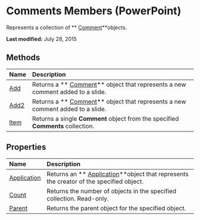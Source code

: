 
# Comments Members (PowerPoint)
Represents a collection of  ** [Comment](c1071b54-eeaa-0cec-13f0-b635da9511d8.md)**objects.

 **Last modified:** July 28, 2015


## Methods



|**Name**|**Description**|
|:-----|:-----|
| [Add](ab520c51-2a8b-2e37-2e4c-8fce7a70a5ab.md)|Returns a  ** [Comment](c1071b54-eeaa-0cec-13f0-b635da9511d8.md)** object that represents a new comment added to a slide.|
| [Add2](4add4727-0193-061b-da71-793a4d6b3aa9.md)|Returns a  ** [Comment](c1071b54-eeaa-0cec-13f0-b635da9511d8.md)** object that represents a new comment added to a slide.|
| [Item](d60f4227-87ea-7d48-f8cb-0cf85dfe3a97.md)|Returns a single  **Comment** object from the specified **Comments** collection.|

## Properties



|**Name**|**Description**|
|:-----|:-----|
| [Application](d87fe93f-1d1a-81c0-5e0d-27d2267ac45e.md)|Returns an  ** [Application](978c2b99-4271-b953-4283-73b5f3d96f41.md)**object that represents the creator of the specified object.|
| [Count](b03db1bc-f969-8a27-bfd2-4327e699c08a.md)|Returns the number of objects in the specified collection. Read-only.|
| [Parent](dca18f18-4a3d-6c70-6cdf-b933eec2c74b.md)|Returns the parent object for the specified object.|
